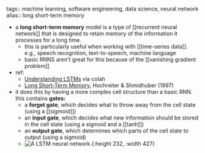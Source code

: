 tags:: machine learning, software engineering, data science, neural network
alias:: long short-term memory

- a **long short-term memory** model is a type of [[recurrent neural network]] that is designed to retain memory of the information it processes for a long time.
	- this is particularly useful when working with [[time-series data]]. e.g., speech recognition, text-to-speech, machine language
	- basic RNNS aren't great for this because of the [[vanishing gradient problem]]
- ref:
	- [Understanding LSTMs](https://colah.github.io/posts/2015-08-Understanding-LSTMs/) via colah
	- [Long Short-Term Memory](https://www.bioinf.jku.at/publications/older/2604.pdf), Hochreiter & Shmidhuber (1997)
- it does this by having a more complex cell structure than a basic RNN. this contains **gates:**
	- a **forget gate**, which decides what to throw away from the cell state (using a [[sigmoid]])
	- an **input gate**, which decides what new information should be stored in the cell state (using a sigmoid and a [[tanh]])
	- an **output gate**, which determines which parts of the cell state to output (using a sigmoid)
	- ![A LSTM neural network.](https://colah.github.io/posts/2015-08-Understanding-LSTMs/img/LSTM3-chain.png){:height 232, :width 427}